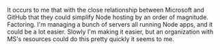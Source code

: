 It occurs to me that with the close relationship between Microsoft and GitHub that they could simplify Node hosting by an order of magnitude. Factoring. I'm managing a bunch of servers all running Node apps, and it could be a lot easier. Slowly I'm making it easier, but an organization with MS's resources could do this pretty quickly it seems to me.
